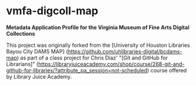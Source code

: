 # vmfa-digcoll-map
**Metadata Application Profile for the Virginia Museum of Fine Arts Digital Collections**

This project was originally forked from the [University of Houston Libraries Bayou City DAMS MAP] (https://github.com/uhlibraries-digital/bcdams-map) as part of a class project for Chris Diaz' "[Git and GitHub for Librarians]" (https://libraryjuiceacademy.com/shop/course/268-git-and-github-for-libraries/?attribute_pa_session=not-scheduled) course offered by Library Juice Academy. 
